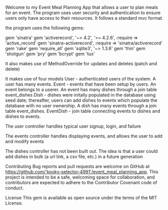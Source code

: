 Welcome to my Event Meal Planning App that allows a user to plan meals for an event. 
The program uses user security and authentication to ensure users only have access to their resources.
It follows a standard mvc format.

the program uses the following gems:

gem 'sinatra'
gem 'activerecord', '~> 4.2', '>= 4.2.6', :require => 'active_record'
gem 'sinatra-activerecord', :require => 'sinatra/activerecord'
gem 'rake'
gem 'require_all'
gem 'sqlite3', '~> 1.3.6'
gem 'thin'
gem 'shotgun'
gem 'pry'
gem 'bcrypt'
gem 'tux'

It also makes use of MethodOverride for updates and deletes (patch and delete)

It makes use of four models
User - authenticated users of the system. A user has many events.
Event - events that have been setup by users. An event belongs to a userer. An event has many dishes through a join table event_dishes
Dish - dishes were initally populated in the database using seed date; thereafter, users can add dishes to events which populate the database with no user ownership. A dish has many events through a join table event_dishes.
EventDish - join table connecting events to dishes and dishes to events.

The user controller handles typical user signup, login, and failure

The events controller handles displaying events, and allows the user to add and modify events

The dishes controller has not been built out. The idea is that a user could add dishes in bulk (a url link, a csv file, etc.) in a future generation

Contributing
    Bug reports and pull requests are welcome on GitHub at https://github.com/'kooky-selector-4991'/event_meal_planning_app. This project is intended to be a safe, welcoming space for collaboration, and contributors are expected to adhere to the Contributor Covenant code of conduct.

License
    This gem is available as open source under the terms of the MIT License.